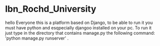 # Ibn_Rochd_University

hello Everyone this is a platform based on Django, to be able to run it you must have python and esqpecially djangoo installed on your pc.
To run it just type in the directory that contains manage.py the following command: 'python manage.py runserver' .
